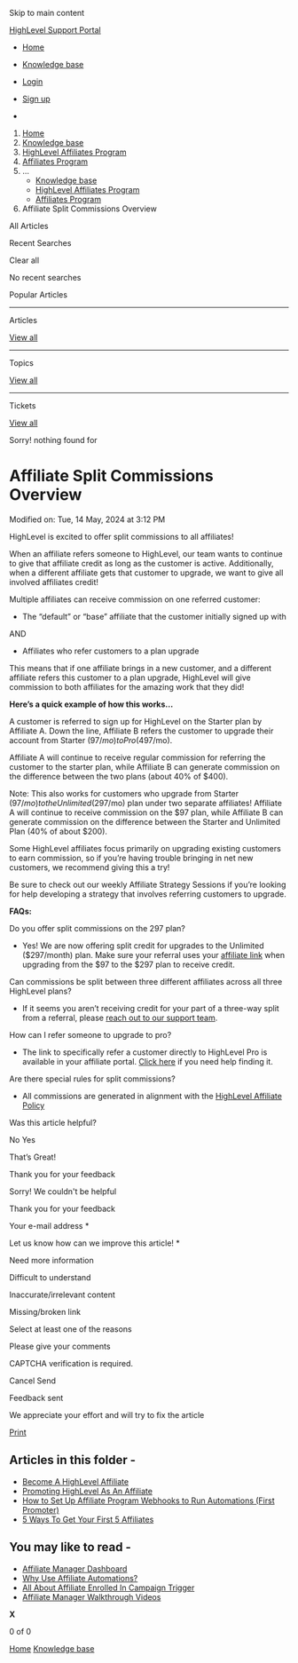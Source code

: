 Skip to main content

[ HighLevel Support Portal ](https://help.gohighlevel.com)

  * [ Home ](/support/home)
  * [ Knowledge base ](/support/solutions)

  * [Login](/support/login)
  * [Sign up](/support/signup)
  * 

  1. [Home](/support/home)
  2. [Knowledge base](/support/solutions)
  3. [HighLevel Affiliates Program](/support/solutions/48000449591)
  4. [Affiliates Program](/support/solutions/folders/48000666024)
  5. ... 
     * [Knowledge base](/support/solutions)
     * [HighLevel Affiliates Program](/support/solutions/48000449591)
     * [Affiliates Program](/support/solutions/folders/48000666024)
  6. Affiliate Split Commissions Overview

All  Articles 

Recent Searches

Clear all

No recent searches

Popular Articles

* * *

Articles

[View all](/support/search/solutions)

* * *

Topics

[View all](/support/search/topics)

* * *

Tickets

[View all](/support/search/tickets)

Sorry! nothing found for   

# Affiliate Split Commissions Overview

Modified on: Tue, 14 May, 2024 at 3:12 PM

HighLevel is excited to offer split commissions to all affiliates! 

When an affiliate refers someone to HighLevel, our team wants to continue to give that affiliate credit as long as the customer is active. Additionally, when a different affiliate gets that customer to upgrade, we want to give all involved affiliates credit!

Multiple affiliates can receive commission on one referred customer:

  * The “default” or “base” affiliate that the customer initially signed up with

AND

  * Affiliates who refer customers to a plan upgrade

This means that if one affiliate brings in a new customer, and a different affiliate refers this customer to a plan upgrade, HighLevel will give commission to both affiliates for the amazing work that they did!

**Here’s a quick example of how this works...**

A customer is referred to sign up for HighLevel on the Starter plan by Affiliate A. Down the line, Affiliate B refers the customer to upgrade their account from Starter ($97/mo) to Pro ($497/mo).

Affiliate A will continue to receive regular commission for referring the customer to the starter plan, while Affiliate B can generate commission on the difference between the two plans (about 40% of $400).

Note: This also works for customers who upgrade from Starter ($97/mo) to the Unlimited ($297/mo) plan under two separate affiliates! Affiliate A will continue to receive commission on the $97 plan, while Affiliate B can generate commission on the difference between the Starter and Unlimited Plan (40% of about $200).

Some HighLevel affiliates focus primarily on upgrading existing customers to earn commission, so if you’re having trouble bringing in net new customers, we recommend giving this a try!

Be sure to check out our weekly Affiliate Strategy Sessions if you’re looking for help developing a strategy that involves referring customers to upgrade.

**FAQs:**

Do you offer split commissions on the 297 plan?

  * Yes! We are now offering split credit for upgrades to the Unlimited ($297/month) plan. Make sure your referral uses your [affiliate link](https://help.gohighlevel.com/support/solutions/articles/48001202637-how-to-use-affiliate-portal) when upgrading from the $97 to the $297 plan to receive credit.

Can commissions be split between three different affiliates across all three HighLevel plans?

  * If it seems you aren’t receiving credit for your part of a three-way split from a referral, please [reach out to our support team](https://help.gohighlevel.com/support/solutions/articles/155000000969-live-24-7-highlevel-support-). 

How can I refer someone to upgrade to pro?

  * The link to specifically refer a customer directly to HighLevel Pro is available in your affiliate portal. [Click here](https://help.gohighlevel.com/support/solutions/articles/48001202637-how-to-use-affiliate-portal) if you need help finding it.

Are there special rules for split commissions? 

  * All commissions are generated in alignment with the [HighLevel Affiliate Policy](https://www.gohighlevel.com/affiliate-policy)

Was this article helpful?

No  Yes 

That’s Great!

Thank you for your feedback

Sorry! We couldn't be helpful

Thank you for your feedback

Your e-mail address *

Let us know how can we improve this article! *

Need more information 

Difficult to understand 

Inaccurate/irrelevant content 

Missing/broken link 

Select at least one of the reasons 

Please give your comments 

CAPTCHA verification is required. 

Cancel  Send 

Feedback sent

We appreciate your effort and will try to fix the article

[Print](javascript:print\(\))

## Articles in this folder -

  * [Become A HighLevel Affiliate](/support/solutions/articles/48000980325-become-a-highlevel-affiliate)
  * [Promoting HighLevel As An Affiliate](/support/solutions/articles/48000980326-promoting-highlevel-as-an-affiliate)
  * [How to Set Up Affiliate Program Webhooks to Run Automations (First Promoter)](/support/solutions/articles/48001163126-how-to-set-up-affiliate-program-webhooks-to-run-automations-first-promoter-)
  * [5 Ways To Get Your First 5 Affiliates](/support/solutions/articles/48001174612-5-ways-to-get-your-first-5-affiliates)

## You may like to read -

  * [Affiliate Manager Dashboard](/support/solutions/articles/155000003668-affiliate-manager-dashboard)
  * [Why Use Affiliate Automations?](/support/solutions/articles/155000003662-why-use-affiliate-automations-)
  * [All About Affiliate Enrolled In Campaign Trigger](/support/solutions/articles/155000003040-all-about-affiliate-enrolled-in-campaign-trigger)
  * [Affiliate Manager Walkthrough Videos](/support/solutions/articles/155000003636-affiliate-manager-walkthrough-videos)

**X**

0 of 0 []()

[Home](/support/home) [Knowledge base](/support/solutions)
